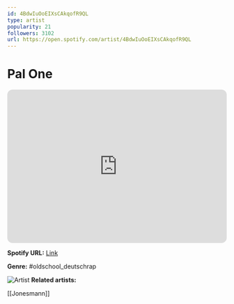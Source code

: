 ```yaml
---
id: 4BdwIuOoEIXsCAkqofR9QL
type: artist
popularity: 21
followers: 3102
url: https://open.spotify.com/artist/4BdwIuOoEIXsCAkqofR9QL
---
```

# Pal One

<iframe style="border-radius:12px" src="https://open.spotify.com/embed/artist/4BdwIuOoEIXsCAkqofR9QL" width="100%" height="352" frameBorder="0" allowfullscreen="" allow="autoplay; clipboard-write; encrypted-media; fullscreen; picture-in-picture" loading="lazy"></iframe>

**Spotify URL:** [Link](https://open.spotify.com/artist/4BdwIuOoEIXsCAkqofR9QL)

**Genre:**  #oldschool_deutschrap

![Artist](https://i.scdn.co/image/ab6761610000e5ebb7fdd4972435c89c260aec2e)
**Related artists:**

[[Jonesmann]]
